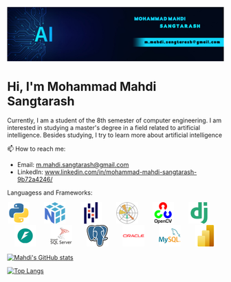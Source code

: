 <img src="images/back.jpg"/>

# Hi, I'm Mohammad Mahdi Sangtarash
Currently, I am a student of the 8th semester of computer engineering. I am interested in studying a master's degree in a field related to artificial intelligence.
Besides studying, I try to learn more about artificial intelligence

📫 How to reach me:
* Email: m.mahdi.sangtarash@gmail.com
* LinkedIn: www.linkedin.com/in/mohammad-mahdi-sangtarash-9b72a4246/

Languagess and Frameworks:

<p align="center">
  <img src="images/python.png" width="50" style="margin-right: 30px;"/>
  <img src="images/numpy.png" width="50" style="margin-right: 30px;"/>
  <img src="images/pandas.png" width="50" style="margin-right: 30px;"/>
  <img src="images/Matplotlib.png" width="50" style="margin-right: 30px;"/>
  <img src="images/OpenCV.png" width="50" style="margin-right: 30px;"/>
  <img src="images/django.png" width="50" style="margin-right: 30px;"/>
  <img src="images/FastAPI.png" width="50" style="margin-right: 30px;"/>
  <img src="images/SQL_Server.png" width="50" style="margin-right: 30px;"/>
  <img src="images/postgresql.png" width="50" style="margin-right: 30px;"/>
  <img src="images/Oracle.png" width="50" style="margin-right: 30px;"/>
  <img src="images/mysql.png" width="50" style="margin-right: 30px;"/>
  <img src="images/Power_BI.png" width="50"/>
</p>



<div>
  
  [![Mahdi's GitHub stats](https://github-readme-stats.vercel.app/api?username=m-mahdi-sangtarash&show_icons=true&theme=radical)](https://github.com/anuraghazra/github-readme-stats)
  
  [![Top Langs](https://github-readme-stats.vercel.app/api/top-langs/?username=m-mahdi-sangtarash&layout=compact&theme=radical)](https://github.com/anuraghazra/github-readme-stats)

</div>


